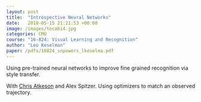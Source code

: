 ```yaml
---
layout: post
title:  "Introspective Neural Networks"
date:   2018-05-15 21:21:53 +00:00
image: /images/tocabi4.jpg
categories: CMU
course: "16-824: Visual Learning and Recognition"
author: "Leo Keselman"
paper: /pdfs/16824_snpowers_lkeselma.pdf
---
```

Using pre-trained neural networks to improve fine grained recognition via style transfer. 

With [Chris Atkeson](http://www.cs.cmu.edu/~cga/) and Alex Spitzer. Using optimizers to match an observed trajectory.
